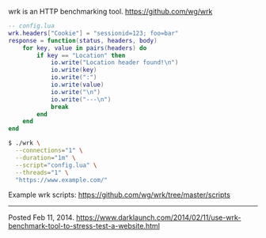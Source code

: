 wrk is an HTTP benchmarking tool. https://github.com/wg/wrk

```lua
-- config.lua
wrk.headers["Cookie"] = "sessionid=123; foo=bar"
response = function(status, headers, body)
    for key, value in pairs(headers) do
        if key == "Location" then
            io.write("Location header found!\n")
            io.write(key)
            io.write(":")
            io.write(value)
            io.write("\n")
            io.write("---\n")
            break
        end
    end
end
```

```sh
$ ./wrk \
  --connections="1" \
  --duration="1m" \
  --script="config.lua" \
  --threads="1" \
  "https://www.example.com/"
```

Example wrk scripts: https://github.com/wg/wrk/tree/master/scripts

---


Posted Feb 11, 2014.
https://www.darklaunch.com/2014/02/11/use-wrk-benchmark-tool-to-stress-test-a-website.html